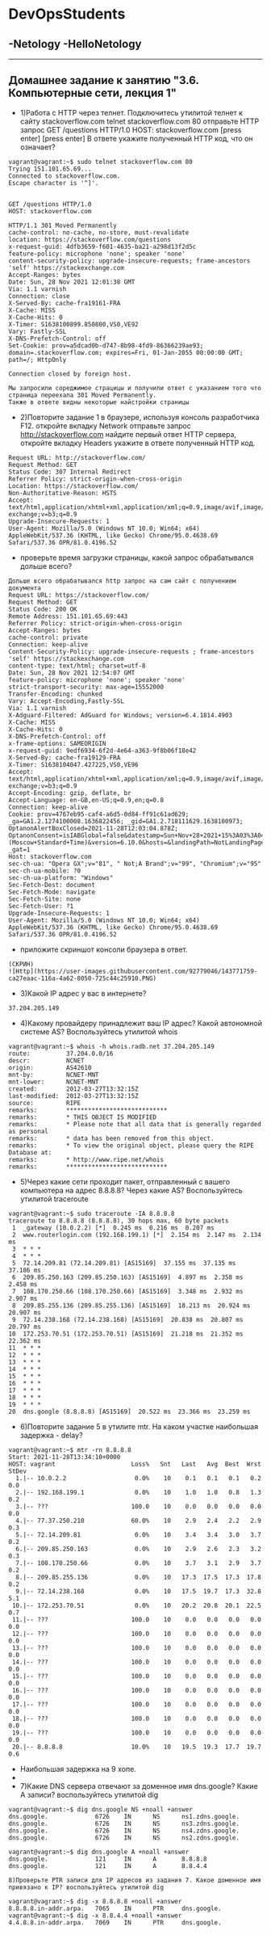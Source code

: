 # DevOpsStudents
-Netology
-HelloNetology
-
-------------------------------------------------------------------
Домашнее задание к занятию "3.6. Компьютерные сети, лекция 1"
-------------------------------------------------------------------
- 1)Работа c HTTP через телнет.
Подключитесь утилитой телнет к сайту stackoverflow.com telnet stackoverflow.com 80
отправьте HTTP запрос
GET /questions HTTP/1.0
HOST: stackoverflow.com
[press enter]
[press enter]
В ответе укажите полученный HTTP код, что он означает?
```
vagrant@vagrant:~$ sudo telnet stackoverflow.com 80
Trying 151.101.65.69...
Connected to stackoverflow.com.
Escape character is '^]'.
 

GET /questions HTTP/1.0
HOST: stackoverflow.com

HTTP/1.1 301 Moved Permanently
cache-control: no-cache, no-store, must-revalidate
location: https://stackoverflow.com/questions
x-request-guid: 4dfb3659-f601-4635-ba21-a298d13f2d5c
feature-policy: microphone 'none'; speaker 'none'
content-security-policy: upgrade-insecure-requests; frame-ancestors 'self' https://stackexchange.com
Accept-Ranges: bytes
Date: Sun, 28 Nov 2021 12:01:38 GMT
Via: 1.1 varnish
Connection: close
X-Served-By: cache-fra19161-FRA
X-Cache: MISS
X-Cache-Hits: 0
X-Timer: S1638100899.850800,VS0,VE92
Vary: Fastly-SSL
X-DNS-Prefetch-Control: off
Set-Cookie: prov=a5dcad0b-d747-8b98-4fd9-86366239ae93; domain=.stackoverflow.com; expires=Fri, 01-Jan-2055 00:00:00 GMT; path=/; HttpOnly

Connection closed by foreign host.

Мы запросили сореджимое страцицы и получили ответ с указанием того что страница переехала 301 Moved Permanently.
Также в ответе видны некоторые найстройки страницы
```
- 2)Повторите задание 1 в браузере, используя консоль разработчика F12.
откройте вкладку Network
отправьте запрос http://stackoverflow.com
найдите первый ответ HTTP сервера, откройте вкладку Headers
укажите в ответе полученный HTTP код.
```
Request URL: http://stackoverflow.com/
Request Method: GET
Status Code: 307 Internal Redirect
Referrer Policy: strict-origin-when-cross-origin
Location: https://stackoverflow.com/
Non-Authoritative-Reason: HSTS
Accept: text/html,application/xhtml+xml,application/xml;q=0.9,image/avif,image/webp,image/apng,*/*;q=0.8,application/signed-exchange;v=b3;q=0.9
Upgrade-Insecure-Requests: 1
User-Agent: Mozilla/5.0 (Windows NT 10.0; Win64; x64) AppleWebKit/537.36 (KHTML, like Gecko) Chrome/95.0.4638.69 Safari/537.36 OPR/81.0.4196.52
```
- проверьте время загрузки страницы, какой запрос обрабатывался дольше всего?
```
Дольше всего обрабатывался http запрос на сам сайт с получением документа
Request URL: https://stackoverflow.com/
Request Method: GET
Status Code: 200 OK
Remote Address: 151.101.65.69:443
Referrer Policy: strict-origin-when-cross-origin
Accept-Ranges: bytes
cache-control: private
Connection: keep-alive
Content-Security-Policy: upgrade-insecure-requests ; frame-ancestors 'self' https://stackexchange.com
content-type: text/html; charset=utf-8
Date: Sun, 28 Nov 2021 12:54:07 GMT
feature-policy: microphone 'none'; speaker 'none'
strict-transport-security: max-age=15552000
Transfer-Encoding: chunked
Vary: Accept-Encoding,Fastly-SSL
Via: 1.1 varnish
X-Adguard-Filtered: AdGuard for Windows; version=6.4.1814.4903
X-Cache: MISS
X-Cache-Hits: 0
X-DNS-Prefetch-Control: off
x-frame-options: SAMEORIGIN
x-request-guid: 9edf6934-6f2d-4e64-a363-9f8b06f18e42
X-Served-By: cache-fra19129-FRA
X-Timer: S1638104047.427225,VS0,VE96
Accept: text/html,application/xhtml+xml,application/xml;q=0.9,image/avif,image/webp,image/apng,*/*;q=0.8,application/signed-exchange;v=b3;q=0.9
Accept-Encoding: gzip, deflate, br
Accept-Language: en-GB,en-US;q=0.9,en;q=0.8
Connection: keep-alive
Cookie: prov=4767eb95-caf4-a6d5-0d84-ff91c61ad629; _ga=GA1.2.1274100008.1636822456; _gid=GA1.2.718111629.1638100973; OptanonAlertBoxClosed=2021-11-28T12:03:04.878Z; OptanonConsent=isIABGlobal=false&datestamp=Sun+Nov+28+2021+15%3A03%3A04+GMT%2B0300+(Moscow+Standard+Time)&version=6.10.0&hosts=&landingPath=NotLandingPage&groups=C0003%3A1%2CC0004%3A1%2CC0002%3A1%2CC0001%3A1; _gat=1
Host: stackoverflow.com
sec-ch-ua: "Opera GX";v="81", " Not;A Brand";v="99", "Chromium";v="95"
sec-ch-ua-mobile: ?0
sec-ch-ua-platform: "Windows"
Sec-Fetch-Dest: document
Sec-Fetch-Mode: navigate
Sec-Fetch-Site: none
Sec-Fetch-User: ?1
Upgrade-Insecure-Requests: 1
User-Agent: Mozilla/5.0 (Windows NT 10.0; Win64; x64) AppleWebKit/537.36 (KHTML, like Gecko) Chrome/95.0.4638.69 Safari/537.36 OPR/81.0.4196.52
```
- приложите скриншот консоли браузера в ответ.
```
(СКРИН)
![Http](https://user-images.githubusercontent.com/92779046/143771759-ca27eaac-116a-4a62-8050-725c44c25910.PNG)
```
- 3)Какой IP адрес у вас в интернете?
```
37.204.205.149
```
- 4)Какому провайдеру принадлежит ваш IP адрес? Какой автономной системе AS? Воспользуйтесь утилитой whois
```
vagrant@vagrant:~$ whois -h whois.radb.net 37.204.205.149
route:          37.204.0.0/16
descr:          NCNET
origin:         AS42610
mnt-by:         NCNET-MNT
mnt-lower:      NCNET-MNT
created:        2012-03-27T13:32:15Z
last-modified:  2012-03-27T13:32:15Z
source:         RIPE
remarks:        ****************************
remarks:        * THIS OBJECT IS MODIFIED
remarks:        * Please note that all data that is generally regarded as personal
remarks:        * data has been removed from this object.
remarks:        * To view the original object, please query the RIPE Database at:
remarks:        * http://www.ripe.net/whois
remarks:        ****************************
```
- 5)Через какие сети проходит пакет, отправленный с вашего компьютера на адрес 8.8.8.8? Через какие AS? 
Воспользуйтесь утилитой traceroute
```
vagrant@vagrant:~$ sudo traceroute -IA 8.8.8.8
traceroute to 8.8.8.8 (8.8.8.8), 30 hops max, 60 byte packets
 1  _gateway (10.0.2.2) [*]  0.245 ms  0.216 ms  0.207 ms
 2  www.routerlogin.com (192.168.199.1) [*]  2.154 ms  2.147 ms  2.134 ms
 3  * * *
 4  * * *
 5  72.14.209.81 (72.14.209.81) [AS15169]  37.155 ms  37.135 ms  37.186 ms
 6  209.85.250.163 (209.85.250.163) [AS15169]  4.897 ms  2.358 ms  2.458 ms
 7  108.170.250.66 (108.170.250.66) [AS15169]  3.348 ms  2.932 ms  2.907 ms
 8  209.85.255.136 (209.85.255.136) [AS15169]  18.213 ms  20.924 ms  20.907 ms
 9  72.14.238.168 (72.14.238.168) [AS15169]  20.838 ms  20.807 ms  20.797 ms
10  172.253.70.51 (172.253.70.51) [AS15169]  21.218 ms  21.352 ms  22.362 ms
11  * * *
12  * * *
13  * * *
14  * * *
15  * * *
16  * * *
17  * * *
18  * * *
19  * * *
20  dns.google (8.8.8.8) [AS15169]  20.522 ms  23.366 ms  23.259 ms
```
- 6)Повторите задание 5 в утилите mtr. На каком участке наибольшая задержка - delay?
```
vagrant@vagrant:~$ mtr -rn 8.8.8.8
Start: 2021-11-28T13:34:10+0000
HOST: vagrant                     Loss%   Snt   Last   Avg  Best  Wrst StDev
  1.|-- 10.0.2.2                   0.0%    10    0.1   0.1   0.1   0.2   0.0
  2.|-- 192.168.199.1              0.0%    10    1.0   1.0   0.8   1.3   0.2
  3.|-- ???                       100.0    10    0.0   0.0   0.0   0.0   0.0
  4.|-- 77.37.250.210             60.0%    10    2.9   2.4   2.2   2.9   0.3
  5.|-- 72.14.209.81               0.0%    10    3.4   3.4   3.0   3.7   0.2
  6.|-- 209.85.250.163             0.0%    10    2.9   2.6   2.3   3.2   0.3
  7.|-- 108.170.250.66             0.0%    10    3.7   3.1   2.9   3.7   0.2
  8.|-- 209.85.255.136             0.0%    10   17.3  17.5  17.3  17.8   0.2
  9.|-- 72.14.238.168              0.0%    10   17.5  19.7  17.3  32.8   5.1
 10.|-- 172.253.70.51              0.0%    10   20.2  20.8  20.1  22.5   0.7
 11.|-- ???                       100.0    10    0.0   0.0   0.0   0.0   0.0
 12.|-- ???                       100.0    10    0.0   0.0   0.0   0.0   0.0
 13.|-- ???                       100.0    10    0.0   0.0   0.0   0.0   0.0
 14.|-- ???                       100.0    10    0.0   0.0   0.0   0.0   0.0
 15.|-- ???                       100.0    10    0.0   0.0   0.0   0.0   0.0
 16.|-- ???                       100.0    10    0.0   0.0   0.0   0.0   0.0
 17.|-- ???                       100.0    10    0.0   0.0   0.0   0.0   0.0
 18.|-- ???                       100.0    10    0.0   0.0   0.0   0.0   0.0
 19.|-- ???                       100.0    10    0.0   0.0   0.0   0.0   0.0
 20.|-- 8.8.8.8                   10.0%    10   19.5  19.3  17.7  19.7   0.6
```
- Наибольшая задержка на 9 хопе.
- 
- 7)Какие DNS сервера отвечают за доменное имя dns.google? Какие A записи? воспользуйтесь утилитой dig
```
vagrant@vagrant:~$ dig dns.google NS +noall +answer
dns.google.             6726    IN      NS      ns1.zdns.google.
dns.google.             6726    IN      NS      ns3.zdns.google.
dns.google.             6726    IN      NS      ns4.zdns.google.
dns.google.             6726    IN      NS      ns2.zdns.google.

vagrant@vagrant:~$ dig dns.google A +noall +answer
dns.google.             121     IN      A       8.8.8.8
dns.google.             121     IN      A       8.8.4.4

8)Проверьте PTR записи для IP адресов из задания 7. Какое доменное имя привязано к IP? воспользуйтесь утилитой dig

vagrant@vagrant:~$ dig -x 8.8.8.8 +noall +answer
8.8.8.8.in-addr.arpa.   7065    IN      PTR     dns.google.
vagrant@vagrant:~$ dig -x 8.8.4.4 +noall +answer
4.4.8.8.in-addr.arpa.   7069    IN      PTR     dns.google.
```
